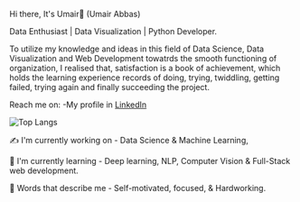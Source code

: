 Hi there, It's Umair👋 (Umair Abbas)

Data Enthusiast | Data Visualization | Python Developer.

To utilize my knowledge and ideas in this field of Data Science, Data Visualization and Web Development towatrds the smooth functioning of organization, I realised that, satisfaction is a book of achievement, which holds the learning experience records of doing, trying, twiddling, getting failed, trying again and finally succeeding the project.

Reach me on:
-My profile in [LinkedIn](https://www.linkedin.com/in/umair-abbas-80b9a8235/)

![Top Langs](https://github-readme-stats.vercel.app/api/top-langs/?username=umairabbas18&size_weight=0.5&count_weight=0.5)

:writing_hand: I'm currently working on - Data Science & Machine Learning,

:ear_of_rice: I'm currently learning - Deep learning, NLP, Computer Vision & Full-Stack web development.

:sunflower: Words that describe me - Self-motivated, focused, & Hardworking.
